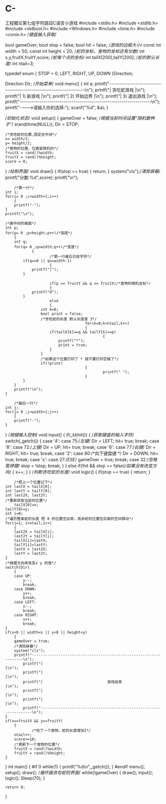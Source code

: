 # C-
工程概论第七组字符跳动C语言小游戏
#include <stdio.h>
#include <stdlib.h>
#include <stdbool.h>
#include <Windows.h>
#include <time.h>
#include <conio.h> /*键盘输入获取*/
 
bool gameOver;
bool stop = false;
bool hit = false;
/*游戏的边框大小*/
const int width = 50;
const int height = 20;
/*蛇的坐标，食物的坐标还有分数*/
int x,y,fruitX,fruitY,score;
/*蛇每个点的坐标*/
int tailX[200],tailY[200];
/*蛇的默认长度*/
int ntail=3;
 
typedef enum
{
        STOP = 0,
        LEFT,
        RIGHT,
        UP,
        DOWN
}Direction;
 
Direction Dir;
/*开始菜单*/
void menu()
{
    int a;
    printf("------------------------------------------------------------------\n");
    printf("|                              贪吃蛇游戏                        |\n");
    printf("|                              1) 新游戏                         |\n");
    printf("|                              2) 开始边界                       |\n");
    printf("|                              3) 退出游戏                       |\n");
    printf("------------------------------------------------------------------\n");
    printf("---->请输入你的选择:");
    scanf("%d", &a);
}
 
/*初始化状态*/
void setup()
{
    gameOver = false;
    /*根据当前时间设置“随机数种子”*/
    srand(time(NULL));
    Dir = STOP;
    
    /*贪吃蛇的位置,固定在中间*/
    x= width/2;
    y= height/2;
    /*食物的位置，位置是随机的*/
    fruitX = rand()%width;
    fruitY = rand()%height;
    score = 0;
}
/*绘制界面*/
void draw()
{
        if(stop == true)
        {
                return;
        }
    system("cls");/*清除屏幕*/
    printf("分数:%d",score);
    printf("\n");
    
        /*第一行*/
    int i;
    for(i= 0 ;i<width+1;i++)
        {
        printf("-");
    }
    printf("\n");
    
    /*画中间的画面*/
    int p;
    for(p= 0 ;p<height;p++)/*高度*/
        {
        int q;
        for(q= 0 ;q<width;q++)/*宽度*/
                {
                        /*第一行最后已给字符*/
            if(q==0 || q==width-1)
                        {
                printf("|");
            }
            
                        if(p == fruitY && q == fruitX)/*食物的随机坐标*/
                        {
                printf("O");
            }
                        else
                        {
                    int k=0;
                    bool print = false;
                    /*贪吃蛇的长度 默认长度是 3*/
                                        for(k=0;k<ntail;k++)
                                        {
                        if(tailX[k]==q && tailY[k]==p)
                                                {
                            printf("*");
                            print = true;
                        }
                    }
                    /*如果这个位置打印了 * 就不要打印空格了*/
                    if(!print)
                                        {
                                                printf(" ");
                                        }
            }
        }
        printf("\n");
    }
 
        /*最后一行*/
    int j;
    for(j= 0 ;j<width+1;j++)
        {
        printf("-");
    }
 
}
/*按键输入控制*/
void input()
{
    if(_kbhit())
        {
                /*获取键盘的输入字符*/
        switch(_getch())
                {
            case '4':
            case 75:/*左键*/
                Dir = LEFT;
                hit= true;
                break;
            case '8':
            case 72:/*上键*/
                Dir = UP;
                hit= true;
                break;
            case '6':
            case 77:/*右键*/
                Dir = RIGHT;
                hit= true;
                break;
            case '2':
            case 80:/*向下键盘键 */
                Dir = DOWN;
                hit= true;
                break;
            case 'x':
            case 27:/*ESE*/
                gameOver = true;
                break;
            case 32:/*空格 暂停键*/
                                stop = !stop;
                                break;
        }
    }
        else if(!hit && stop == false)/*如果没有改变方向*/
        {
        x++;
    }
}
/*判断贪吃蛇的长度*/
void logic()
{
        if(stop == true)
        {
                return;
        }
        
        /*把上一个位置记下*/
    int lastX = tailX[0];
    int lastY = tailY[0];
    int last2X, last2Y;
    /*重新获取当前的位置*/
        tailX[0]=x;
    tailY[0]=y;
    int i=0;
    /*遍历整条蛇的长度 把 0 的位置空出来，其余蛇的位置往后面的空间移动*/
    for(i=1; i<ntail;i++)
        {
        last2X = tailX[i];
        last2Y = tailY[i];
        tailX[i]=lastX;
        tailY[i]=lastY;
        lastX = last2X;
        lastY = last2Y;
    }
    /*根据方向来改变x y 的值*/
    switch(Dir)
        {
        case UP:
            y--;
            break;
        case DOWN:
            y++;
            break;
        case LEFT:
            x--;
            break;
        case RIGHT:
            x++;
            break;
    }
    if(x<0 || width<x || y<0 || height<y)
        {
        gameOver = true;
        /*清除屏幕*/
        system("cls");
        printf("------------------------------------------------------------------\n");
            printf("|                                                                |\n");
            printf("|                                                                |\n");
            printf("|                             游戏结束                           |\n");
            printf("|                                                                |\n");
            printf("|                                                                |\n");
            printf("------------------------------------------------------------------\n");
    }
    if(x==fruitX && y==fruitY)
        {
                /*吃了一个食物，蛇的长度增加1*/
        ntail++;
        score+=10;
        /*更新下一个食物的位置*/
        fruitX = rand()%width;
        fruitY = rand()%height;
    }
}
int main()
{
#if 0
        while(1)
        {
                printf("%d\n",_getch());
        }
#endif
    menu();
    setup();
    draw();
    /*循环画贪吃蛇的界面*/
        while(!gameOver)
        {
        draw();
        input();
        logic();
        Sleep(70);
    }
 
    return 0;
}
